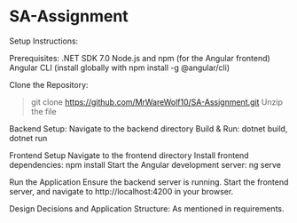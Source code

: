 # SA-Assignment

Setup Instructions:

Prerequisites:
.NET SDK 7.0
Node.js and npm (for the Angular frontend)
Angular CLI (install globally with npm install -g @angular/cli)

Clone the Repository:
> git clone https://github.com/MrWareWolf10/SA-Assignment.git
> Unzip the file

Backend Setup:
Navigate to the backend directory
Build & Run: dotnet build, dotnet run

Frontend Setup
Navigate to the frontend directory
Install frontend dependencies: npm install
Start the Angular development server: ng serve

Run the Application
Ensure the backend server is running.
Start the frontend server, and navigate to http://localhost:4200 in your browser.

Design Decisions and Application Structure: As mentioned in requirements.
